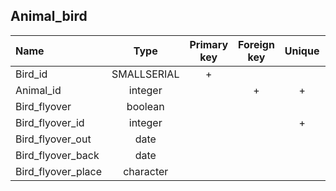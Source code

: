 ## Animal_bird

|Name|Type|Primary key|Foreign key|Unique|Integrity constraints|Null/not null|
|:----|:----:|:-----------:|:-----------:|:------:|:----------------------:|:------:|
|Bird_id|SMALLSERIAL|+| | | ||
|Animal_id|integer||+|+|| not null|
|Bird_flyover|boolean| | | | | not null|
|Bird_flyover_id|integer| | |+ | | |
|Bird_flyover_out|date| | | | | |
|Bird_flyover_back|date| | | |  | |
|Bird_flyover_place|character| | | | 50 | |
